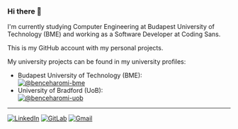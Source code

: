 ### Hi there 🚀

I'm currently studying Computer Engineering at Budapest University of Technology (BME) and working as a Software Developer at Coding Sans.

This is my GitHub account with my personal projects.

My university projects can be found in my university profiles:
* Budapest University of Technology (BME):\
  [![@benceharomi-bme](https://img.shields.io/badge/benceharomi--bme-313131?style=flat&logo=github&logoColor=white)](https://github.com/benceharomi-bme) 
* University of Bradford (UoB):\
  [![@benceharomi-uob](https://img.shields.io/badge/benceharomi--uob-313131?style=flat&logo=github&logoColor=white)](https://github.com/benceharomi-uob)

---

[![LinkedIn](https://img.shields.io/badge/LinkedIn-313131?style=flat&logo=linkedin&logoColor=blue)](https://www.linkedin.com/in/benceharomi/)
[![GitLab](https://img.shields.io/badge/GitLab-313131?style=flat&logo=gitlab)](https://gitlab.com/benceharomi/)
[![Gmail](https://img.shields.io/badge/Gmail-313131?style=flat&logo=gmail&logoColor=red)](mailto:bence.haromi@gmail.com)

